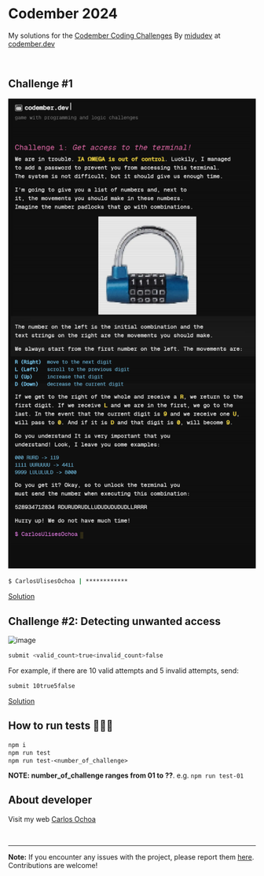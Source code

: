 # Codember 2024

My solutions for the [Codember Coding Challenges](https://www.codember.dev) By [midudev](https://github.com/midudev) at [codember.dev](https://www.codember.dev)

<br/>

## Challenge #1

![image](./images/challenge-1.png)

```bash
$ CarlosUlisesOchoa | ************
```

[Solution](./src/challenge-01.ts)

## Challenge #2: Detecting unwanted access

![image](https://github.com/user-attachments/assets/20eeef44-7951-4e97-938a-d06d7dbaa05c)

```bash
submit <valid_count>true<invalid_count>false
```

For example, if there are 10 valid attempts and 5 invalid attempts, send:

```bash
submit 10true5false
```

[Solution](./src/challenge-02/challenge-02.ts)

## How to run tests 🏃‍♂️‍➡️

```
npm i
npm run test
npm run test-<number_of_challenge>
```

**NOTE: number_of_challenge ranges from 01 to ??**. e.g. `npm run test-01`

## About developer

Visit my web [Carlos Ochoa](https://carlos8a.com)

<br/>

---

**Note:** If you encounter any issues with the project, please report them [here](https://github.com/CarlosUlisesOchoa/Codember-Challenges-2024/issues). Contributions are welcome!
